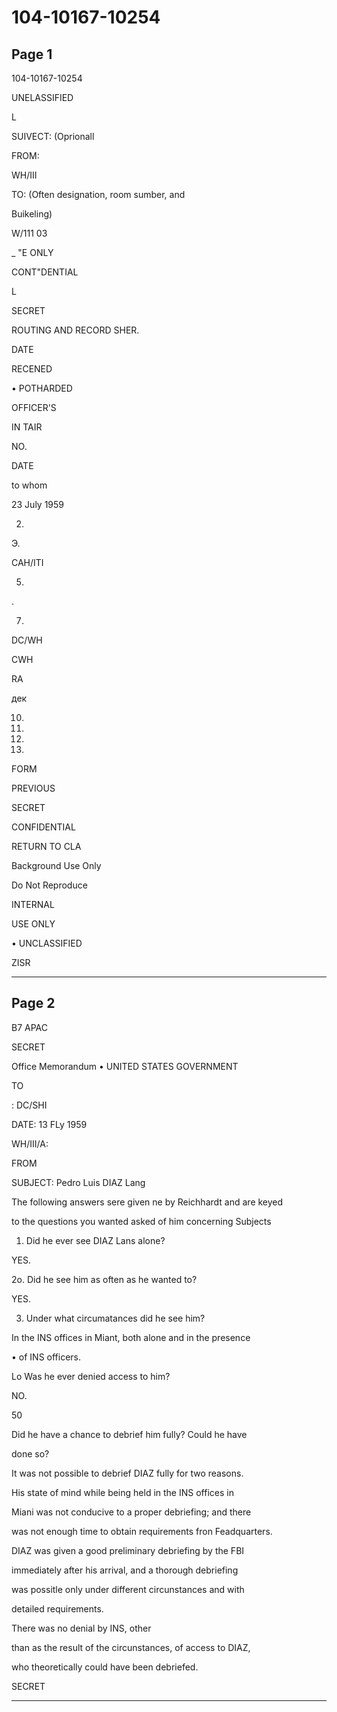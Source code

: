 # 104-10167-10254

## Page 1

104-10167-10254

UNELASSIFIED

L

SUIVECT: (Oprionall

FROM:

WH/III

TO: (Often designation, room sumber, and

Buikeling)

W/111 03

_ "E ONLY

CONT"DENTIAL

L

SECRET

ROUTING AND RECORD SHER.

DATE

RECENED

• POTHARDED

OFFICER'S

IN TAIR

NO.

DATE

to whom

23 July 1959

2.

Э.

CAH/ITI

5.

.

7.

DC/WH

CWH

RA

дек

10.

12.

14.

19.

FORM

PREVIOUS

SECRET

CONFIDENTIAL

RETURN TO CLA

Background Use Only

Do Not Reproduce

INTERNAL

USE ONLY

• UNCLASSIFIED

ZISR

---

## Page 2

B7 APAC

SECRET

Office Memorandum • UNITED STATES GOVERNMENT

TO

: DC/SHI

DATE: 13 FLy 1959

WH/III/A:

FROM

SUBJECT: Pedro Luis DIAZ Lang

The following answers sere given ne by Reichhardt and are keyed

to the questions you wanted asked of him concerning Subjects

1. Did he ever see DIAZ Lans alone?

YES.

2o. Did he see him as often as he wanted to?

YES.

3. Under what circumatances did he see him?

In the INS offices in Miant, both alone and in the presence

• of INS officers.

Lo Was he ever denied access to him?

NO.

50

Did he have a chance to debrief him fully? Could he have

done so?

It was not possible to debrief DIAZ fully for two reasons.

His state of mind while being held in the INS offices in

Miani was not conducive to a proper debriefing; and there

was not enough time to obtain requirements fron Feadquarters.

DIAZ was given a good preliminary debriefing by the FBI

immediately after his arrival, and a thorough debriefing

was possitle only under different circunstances and with

detailed requirements.

There was no denial by INS, other

than as the result of the circunstances, of access to DIAZ,

who theoretically could have been debriefed.

SECRET

---

